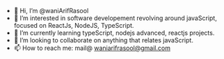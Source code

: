- 👋 Hi, I’m @waniArifRasool
- 👀 I’m interested in software developement revolving around javaScript, focused on ReactJs, NodeJS, TypeScript.
- 🌱 I’m currently learning typeScript, nodejs advanced, reactjs projects. 
- 💞️ I’m looking to collaborate on anything that relates javaScript.
- 📫 How to reach me: mail@ waniarifrasool@gmail.com

<!---
waniArif/waniArif is a ✨ special ✨ repository because its `README.md` (this file) appears on your GitHub profile.
You can click the Preview link to take a look at your changes.
--->

